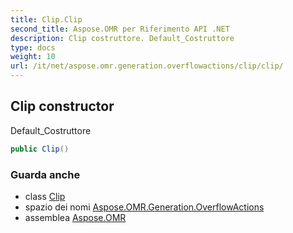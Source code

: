 ```yaml
---
title: Clip.Clip
second_title: Aspose.OMR per Riferimento API .NET
description: Clip costruttore. Default_Costruttore
type: docs
weight: 10
url: /it/net/aspose.omr.generation.overflowactions/clip/clip/
---
```

## Clip constructor

Default_Costruttore

```csharp
public Clip()
```

### Guarda anche

* class [Clip](../)
* spazio dei nomi [Aspose.OMR.Generation.OverflowActions](../../clip/)
* assemblea [Aspose.OMR](../../../)



